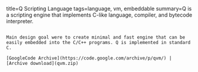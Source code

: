 title=Q Scripting Language
tags=language, vm, embeddable
summary=Q is a scripting engine that implements C-like language, compiler, and bytecode interpreter.
~~~~~~

Main design goal were to create minimal and fast engine that can be easily embedded into the C/C++ programs. Q is implemented in standard C.

[GoogleCode Archive](https://code.google.com/archive/p/qvm/) | [Archive download](qvm.zip)

